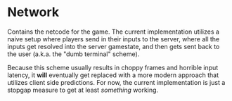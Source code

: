 # Network
Contains the netcode for the game. The current implementation utilizes a naive setup where players
send in their inputs to the server, where all the inputs get resolved into the server gamestate,
and then gets sent back to the user (a.k.a. the "dumb terminal" scheme).

Because this scheme usually results in choppy frames and horrible input latency, it **will** eventually
get replaced with a more modern approach that utilizes client side predictions.
For now, the current implementation is just a stopgap measure to get at least *something* working.
